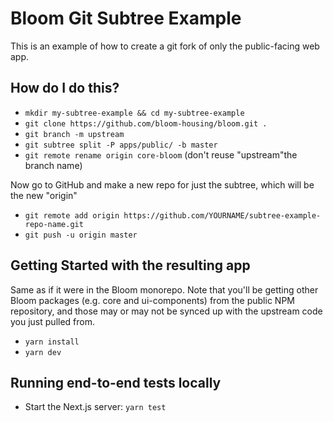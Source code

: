 # Bloom Git Subtree Example

This is an example of how to create a git fork of only the public-facing web app.

## How do I do this?

- `mkdir my-subtree-example && cd my-subtree-example`
- `git clone https://github.com/bloom-housing/bloom.git .`
- `git branch -m upstream`
- `git subtree split -P apps/public/ -b master`
- `git remote rename origin core-bloom` (don't reuse "upstream"the branch name)

Now go to GitHub and make a new repo for just the subtree, which will be the new "origin"

- `git remote add origin https://github.com/YOURNAME/subtree-example-repo-name.git`
- `git push -u origin master`

## Getting Started with the resulting app

Same as if it were in the Bloom monorepo. Note that you'll be getting other Bloom packages (e.g. core and ui-components) from the public NPM repository, and those may or may not be synced up with the upstream code you just pulled from.

- `yarn install`
- `yarn dev`

## Running end-to-end tests locally

- Start the Next.js server: `yarn test`
